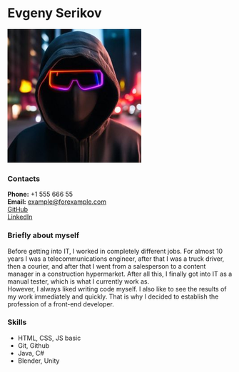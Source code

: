 # **Evgeny Serikov**
![Photo](/img/orig.jpg)
### Contacts
**Phone:** +1 555 666 55  
**Email:** example@forexample.com  
[GitHub](https://github.com)  
[LinkedIn](https://linkedin.com)  
### Briefly about myself
Before getting into IT, I worked in completely different jobs. For almost 10 years I was a telecommunications engineer, after that I was a truck driver, then a courier, and after that I went from a salesperson to a content manager in a construction hypermarket. After all this, I finally got into IT as a manual tester, which is what I currently work as.  
However, I always liked writing code myself. I also like to see the results of my work immediately and quickly. That is why I decided to establish the profession of a front-end developer.
### Skills
* HTML, CSS, JS basic
* Git, Github
* Java, C#
* Blender, Unity  